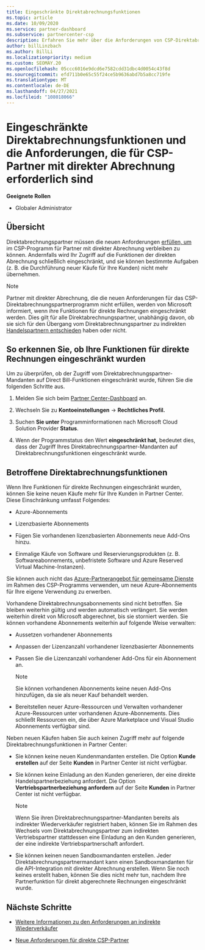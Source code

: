 ```yaml
---
title: Eingeschränkte Direktabrechnungsfunktionen
ms.topic: article
ms.date: 10/09/2020
ms.service: partner-dashboard
ms.subservice: partnercenter-csp
description: Erfahren Sie mehr über die Anforderungen von CSP-Direktabrechnungspartner und darüber, wie Sie eine Einschränkung von Funktionen vermeiden können. Finden Sie heraus, ob Ihre Funktionen eingeschränkt wurden.
author: billLinzbach
ms.author: BillLi
ms.localizationpriority: medium
ms.custom: SEOMAY.20
ms.openlocfilehash: 05ccc6016e9dcd6e7582cdd31dbc4d0054c43f8d
ms.sourcegitcommit: efd711b0e65c55f24ce5b9636abd7b5a8cc719fe
ms.translationtype: MT
ms.contentlocale: de-DE
ms.lasthandoff: 04/27/2021
ms.locfileid: "108018066"
---
```

# <a name="restricted-direct-bill-capabilities-and-the-requirements-needed-for-csp-direct-bill-partners"></a>Eingeschränkte Direktabrechnungsfunktionen und die Anforderungen, die für CSP-Partner mit direkter Abrechnung erforderlich sind

**Geeignete Rollen**

- Globaler Administrator

## <a name="overview"></a>Übersicht

Direktabrechnungspartner müssen die neuen Anforderungen [erfüllen, um](direct-partner-new-requirements.md) im CSP-Programm für Partner mit direkter Abrechnung verbleiben zu können. Andernfalls wird Ihr Zugriff auf die Funktionen der direkten Abrechnung schließlich eingeschränkt, und sie können bestimmte Aufgaben (z. B. die Durchführung neuer Käufe für Ihre Kunden) nicht mehr übernehmen.

> [!Note]
> Partner mit direkter Abrechnung, die die neuen Anforderungen für das CSP-Direktabrechnungspartnerprogramm nicht erfüllen, werden von Microsoft informiert, wenn ihre Funktionen für direkte Rechnungen eingeschränkt werden. Dies gilt für alle Direktabrechnungspartner, unabhängig davon, ob sie sich für den Übergang vom Direktabrechnungspartner zu indirekten [Handelspartnern entschieden](transition-direct-to-indirect.md) haben oder nicht.  

## <a name="how-to-tell-if-your-direct-bill-capabilities-has-been-restricted"></a>So erkennen Sie, ob Ihre Funktionen für direkte Rechnungen eingeschränkt wurden

Um zu überprüfen, ob der Zugriff vom Direktabrechnungspartner-Mandanten auf Direct Bill-Funktionen eingeschränkt wurde, führen Sie die folgenden Schritte aus.

1. Melden Sie sich beim [Partner Center-Dashboard](https://partner.microsoft.com/dashboard) an.

2. Wechseln Sie zu **Kontoeinstellungen**  ->  **Rechtliches Profil.**

3. Suchen **Sie unter** Programminformationen nach Microsoft Cloud Solution Provider **Status**.

4. Wenn der Programmstatus den Wert **eingeschränkt hat,** bedeutet dies, dass der Zugriff Ihres Direktabrechnungspartner-Mandanten auf Direktabrechnungsfunktionen eingeschränkt wurde.

## <a name="affected-direct-bill-capabilities"></a>Betroffene Direktabrechnungsfunktionen

Wenn Ihre Funktionen für direkte Rechnungen eingeschränkt wurden, können Sie keine neuen Käufe mehr für Ihre Kunden in Partner Center. Diese Einschränkung umfasst Folgendes:

- Azure-Abonnements

- Lizenzbasierte Abonnements

- Fügen Sie vorhandenen lizenzbasierten Abonnements neue Add-Ons hinzu.

- Einmalige Käufe von Software und Reservierungsprodukten (z. B. Softwareabonnements, unbefristete Software und Azure Reserved Virtual Machine-Instanzen).

Sie können auch nicht das [Azure-Partnerangebot für gemeinsame Dienste](shared-services.md) im Rahmen des CSP-Programms verwenden, um neue Azure-Abonnements für Ihre eigene Verwendung zu erwerben.

Vorhandene Direktabrechnungsabonnements sind nicht betroffen. Sie bleiben weiterhin gültig und werden automatisch verlängert. Sie werden weiterhin direkt von Microsoft abgerechnet, bis sie storniert werden. Sie können vorhandene Abonnements weiterhin auf folgende Weise verwalten:

- Aussetzen vorhandener Abonnements

- Anpassen der Lizenzanzahl vorhandener lizenzbasierter Abonnements

- Passen Sie die Lizenzanzahl vorhandener Add-Ons für ein Abonnement an. 

    >[!Note]
    >Sie können vorhandenen Abonnements keine neuen Add-Ons hinzufügen, da sie als neuer Kauf behandelt werden.

- Bereitstellen neuer Azure-Ressourcen und Verwalten vorhandener Azure-Ressourcen unter vorhandenen Azure-Abonnements. Dies schließt Ressourcen ein, die über Azure Marketplace und Visual Studio Abonnements verfügbar sind.

Neben neuen Käufen haben Sie auch keinen Zugriff mehr auf folgende Direktabrechnungsfunktionen in Partner Center:

- Sie können keine neuen Kundenmandanten erstellen. Die Option **Kunde erstellen** auf der Seite **Kunden** in Partner Center ist nicht verfügbar.

- Sie können keine Einladung an den Kunden generieren, der eine direkte Handelspartnerbeziehung anfordert. Die Option **Vertriebspartnerbeziehung anfordern** auf der Seite **Kunden** in Partner Center ist nicht verfügbar.

    >[!NOTE]
    >Wenn Sie ihren Direktabrechnungspartner-Mandanten bereits als indirekter Wiederverkäufer registriert haben, können Sie im Rahmen des Wechsels vom Direktabrechnungspartner zum indirekten Vertriebspartner stattdessen eine Einladung an den Kunden generieren, der eine indirekte Vertriebspartnerschaft anfordert.

- Sie können keinen neuen Sandboxmandanten erstellen. Jeder Direktabrechnungspartnermandant kann einen Sandboxmandanten für die API-Integration mit direkter Abrechnung erstellen. Wenn Sie noch keines erstellt haben, können Sie dies nicht mehr tun, nachdem Ihre Partnerfunktion für direkt abgerechnete Rechnungen eingeschränkt wurde.  

## <a name="next-steps"></a>Nächste Schritte

- [Weitere Informationen zu den Anforderungen an indirekte Wiederverkäufer](https://assetsprod.microsoft.com/csp-directbill-to-indirect-transition.pdf)

- [Neue Anforderungen für direkte CSP-Partner](direct-partner-new-requirements.md)
